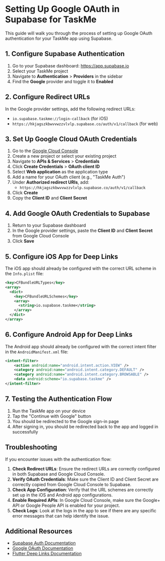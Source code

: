 # Setting Up Google OAuth in Supabase for TaskMe

This guide will walk you through the process of setting up Google OAuth authentication for your TaskMe app using Supabase.

## 1. Configure Supabase Authentication

1. Go to your Supabase dashboard: https://app.supabase.io
2. Select your TaskMe project
3. Navigate to **Authentication** > **Providers** in the sidebar
4. Find the **Google** provider and toggle it to **Enabled**

## 2. Configure Redirect URLs

In the Google provider settings, add the following redirect URLs:
- `io.supabase.taskme://login-callback` (for iOS)
- `https://hkjagszkbwvvwzzvlvlp.supabase.co/auth/v1/callback` (for web)

## 3. Set Up Google Cloud OAuth Credentials

1. Go to the [Google Cloud Console](https://console.cloud.google.com/)
2. Create a new project or select your existing project
3. Navigate to **APIs & Services** > **Credentials**
4. Click **Create Credentials** > **OAuth client ID**
5. Select **Web application** as the application type
6. Add a name for your OAuth client (e.g., "TaskMe Auth")
7. Under **Authorized redirect URIs**, add:
   - `https://hkjagszkbwvvwzzvlvlp.supabase.co/auth/v1/callback`
8. Click **Create**
9. Copy the **Client ID** and **Client Secret**

## 4. Add Google OAuth Credentials to Supabase

1. Return to your Supabase dashboard
2. In the Google provider settings, paste the **Client ID** and **Client Secret** from Google Cloud Console
3. Click **Save**

## 5. Configure iOS App for Deep Links

The iOS app should already be configured with the correct URL scheme in the `Info.plist` file:

```xml
<key>CFBundleURLTypes</key>
<array>
  <dict>
    <key>CFBundleURLSchemes</key>
    <array>
      <string>io.supabase.taskme</string>
    </array>
  </dict>
</array>
```

## 6. Configure Android App for Deep Links

The Android app should already be configured with the correct intent filter in the `AndroidManifest.xml` file:

```xml
<intent-filter>
    <action android:name="android.intent.action.VIEW" />
    <category android:name="android.intent.category.DEFAULT" />
    <category android:name="android.intent.category.BROWSABLE" />
    <data android:scheme="io.supabase.taskme" />
</intent-filter>
```

## 7. Testing the Authentication Flow

1. Run the TaskMe app on your device
2. Tap the "Continue with Google" button
3. You should be redirected to the Google sign-in page
4. After signing in, you should be redirected back to the app and logged in successfully

## Troubleshooting

If you encounter issues with the authentication flow:

1. **Check Redirect URLs**: Ensure the redirect URLs are correctly configured in both Supabase and Google Cloud Console.
2. **Verify OAuth Credentials**: Make sure the Client ID and Client Secret are correctly copied from Google Cloud Console to Supabase.
3. **Check App Configuration**: Verify that the URL schemes are correctly set up in the iOS and Android app configurations.
4. **Enable Required APIs**: In Google Cloud Console, make sure the Google+ API or Google People API is enabled for your project.
5. **Check Logs**: Look at the logs in the app to see if there are any specific error messages that can help identify the issue.

## Additional Resources

- [Supabase Auth Documentation](https://supabase.com/docs/guides/auth)
- [Google OAuth Documentation](https://developers.google.com/identity/protocols/oauth2)
- [Flutter Deep Links Documentation](https://docs.flutter.dev/development/ui/navigation/deep-linking) 